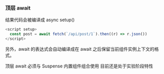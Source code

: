 ### 顶层 await

结果代码会被编译成 async setup()

```js
<script setup>
  const post = await fetch(`/api/post/1`).then((r) => r.json())
</script>
```

另外，await 的表达式会自动编译成在 await 之后保留当前组件实例上下文的格式。

顶层 await 必须与 Suspense 内置组件组合使用 目前还是处于实验阶段特性
